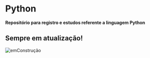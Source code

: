 # Python

**Repositório para registro e estudos referente a linguagem Python**

## Sempre em atualização!
![emConstrução](https://octodex.github.com/images/pythocat.png) 
